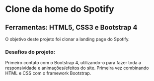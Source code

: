 # Clone da home do Spotify
## Ferramentas: HTML5, CSS3 e Bootstrap 4

O objetivo deste projeto foi clonar a landing page do Spotify.

### Desafios do projeto:
Primeiro contato com o Bootstrap 4, utilizando-o para fazer toda a responsividade e animações/efeitos do site. Primeira vez combinando HTML e CSS com o framework Bootstrap.
